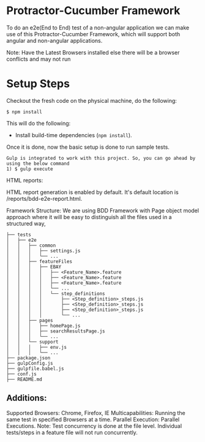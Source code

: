 # Protractor-Cucumber Framework

To do an e2e(End to End) test of a non-angular application we can make use of this 
Protractor-Cucumber Framework, which will support both angular and non-angular applications.

Note: Have the Latest Browsers installed else there will be a browser conflicts and may not run

# Setup Steps

Checkout the fresh code on the physical machine, do the following:

```
$ npm install
```

This will do the following:
- Install build-time dependencies (`npm install`).

Once it is done, now the basic setup is done to run sample tests.

```
Gulp is integrated to work with this project. So, you can go ahead by using the below command
1) $ gulp execute

```

HTML reports:

HTML report generation is enabled by default. It's default location is /reports/bdd-e2e-report.html.

Framework Structure:
 We are using BDD Framework with Page object model approach where it will be easy to distinguish all the files used in a structured way,

```
├── tests
│   ├── e2e
│   │   ├── common
│   │   │   ├── settings.js
│   │   │   └── ...
│   │   ├── featureFiles
│   │   │   ├── EBAY
│   │   │   │   ├── <Feature_Name>.feature
│   │   │   │   ├── <Feature_Name>.feature
│   │   │   │   ├── <Feature_Name>.feature
│   │   │   │   └── ...
│   │   │   │   └── step_definitions
│   │   │   │       ├── <Step_definition>_steps.js
│   │   │   │       ├── <Step_definition>_steps.js
│   │   │   │       ├── <Step_definition>_steps.js
│   │   │   │       └── ...
│   │   ├── pages
│   │   │   ├── homePage.js
│   │   │   ├── searchResultsPage.js
│   │   │   └── ...
│   │   └── support
│   │   │   ├── env.js
│   │   │   └── ...
├── package.json
├── gulpConfig.js
├── gulpfile.babel.js
├── conf.js
├── README.md
```

## Additions:

   Supported Browsers: Chrome, Firefox, IE
   Multicapabilities: Running the same test in specified Browsers at a time.
   Parallel Execution: Parallel Executions. Note: Test concurrency is done at the file level. Individual tests/steps in a feature file will not run concurrently.

